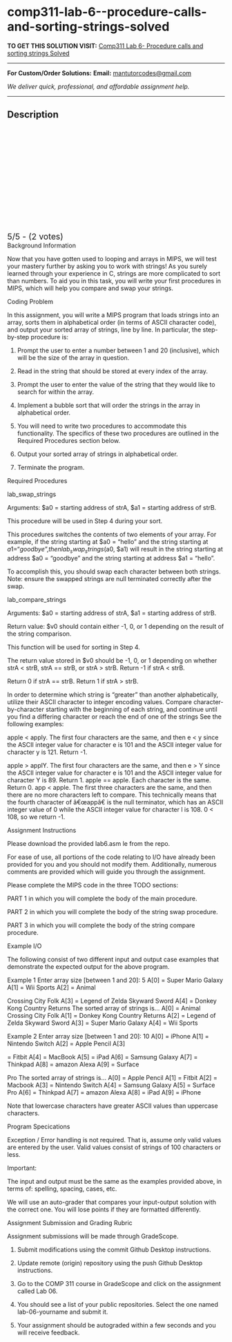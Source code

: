 # comp311-lab-6--procedure-calls-and-sorting-strings-solved
**TO GET THIS SOLUTION VISIT:** [Comp311 Lab 6- Procedure calls and sorting strings Solved](https://mantutor.com/product/comp311-lab-6-procedure-calls-and-sorting-strings-solved/)


---

**For Custom/Order Solutions:** **Email:** mantutorcodes@gmail.com  

*We deliver quick, professional, and affordable assignment help.*

---

<h2>Description</h2>



<div class="kk-star-ratings kksr-auto kksr-align-center kksr-valign-top" data-payload="{&quot;align&quot;:&quot;center&quot;,&quot;id&quot;:&quot;115136&quot;,&quot;slug&quot;:&quot;default&quot;,&quot;valign&quot;:&quot;top&quot;,&quot;ignore&quot;:&quot;&quot;,&quot;reference&quot;:&quot;auto&quot;,&quot;class&quot;:&quot;&quot;,&quot;count&quot;:&quot;2&quot;,&quot;legendonly&quot;:&quot;&quot;,&quot;readonly&quot;:&quot;&quot;,&quot;score&quot;:&quot;5&quot;,&quot;starsonly&quot;:&quot;&quot;,&quot;best&quot;:&quot;5&quot;,&quot;gap&quot;:&quot;4&quot;,&quot;greet&quot;:&quot;Rate this product&quot;,&quot;legend&quot;:&quot;5\/5 - (2 votes)&quot;,&quot;size&quot;:&quot;24&quot;,&quot;title&quot;:&quot;Comp311 Lab 6- Procedure calls and sorting strings Solved&quot;,&quot;width&quot;:&quot;138&quot;,&quot;_legend&quot;:&quot;{score}\/{best} - ({count} {votes})&quot;,&quot;font_factor&quot;:&quot;1.25&quot;}">

<div class="kksr-stars">

<div class="kksr-stars-inactive">
            <div class="kksr-star" data-star="1" style="padding-right: 4px">


<div class="kksr-icon" style="width: 24px; height: 24px;"></div>
        </div>
            <div class="kksr-star" data-star="2" style="padding-right: 4px">


<div class="kksr-icon" style="width: 24px; height: 24px;"></div>
        </div>
            <div class="kksr-star" data-star="3" style="padding-right: 4px">


<div class="kksr-icon" style="width: 24px; height: 24px;"></div>
        </div>
            <div class="kksr-star" data-star="4" style="padding-right: 4px">


<div class="kksr-icon" style="width: 24px; height: 24px;"></div>
        </div>
            <div class="kksr-star" data-star="5" style="padding-right: 4px">


<div class="kksr-icon" style="width: 24px; height: 24px;"></div>
        </div>
    </div>

<div class="kksr-stars-active" style="width: 138px;">
            <div class="kksr-star" style="padding-right: 4px">


<div class="kksr-icon" style="width: 24px; height: 24px;"></div>
        </div>
            <div class="kksr-star" style="padding-right: 4px">


<div class="kksr-icon" style="width: 24px; height: 24px;"></div>
        </div>
            <div class="kksr-star" style="padding-right: 4px">


<div class="kksr-icon" style="width: 24px; height: 24px;"></div>
        </div>
            <div class="kksr-star" style="padding-right: 4px">


<div class="kksr-icon" style="width: 24px; height: 24px;"></div>
        </div>
            <div class="kksr-star" style="padding-right: 4px">


<div class="kksr-icon" style="width: 24px; height: 24px;"></div>
        </div>
    </div>
</div>


<div class="kksr-legend" style="font-size: 19.2px;">
            5/5 - (2 votes)    </div>
    </div>
Background Information

Now that you have gotten used to looping and arrays in MIPS, we will test your mastery further by asking you to work with strings! As you surely learned through your experience in C, strings are more complicated to sort than numbers. To aid you in this task, you will write your first procedures in MIPS, which will help you compare and swap your strings.

Coding Problem

In this assignment, you will write a MIPS program that loads strings into an array, sorts them in alphabetical order (in terms of ASCII character code), and output your sorted array of strings, line by line. In particular, the step-by-step procedure is:

1. Prompt the user to enter a number between 1 and 20 (inclusive), which will be the size of the array in question.

2. Read in the string that should be stored at every index of the array.

4. Prompt the user to enter the value of the string that they would like to search for within the array.

5. Implement a bubble sort that will order the strings in the array in alphabetical order.

6. You will need to write two procedures to accommodate this functionality. The specifics of these two procedures are outlined in the Required Procedures section below.

7. Output your sorted array of strings in alphabetical order.

8. Terminate the program.

Required Procedures

lab_swap_strings

Arguments: $a0 = starting address of strA, $a1 = starting address of strB.

This procedure will be used in Step 4 during your sort.

This procedures switches the contents of two elements of your array. For example, if the string starting at $a0 = “hello” and the string starting at $a1 = “goodbye”, then lab_swap_strings($a0, $a1) will result in the string starting at address $a0 = “goodbye” and the string starting at address $a1 = “hello”.

To accomplish this, you should swap each character between both strings. Note: ensure the swapped strings are null terminated correctly after the swap.

lab_compare_strings

Arguments: $a0 = starting address of strA, $a1 = starting address of strB.

Return value: $v0 should contain either -1, 0, or 1 depending on the result of the string comparison.

This function will be used for sorting in Step 4.

The return value stored in $v0 should be -1, 0, or 1 depending on whether strA &lt; strB, strA == strB, or strA &gt; strB. Return -1 if strA &lt; strB.

Return 0 if strA == strB. Return 1 if strA &gt; strB.

In order to determine which string is “greater” than another alphabetically, utilize their ASCII character to integer encoding values. Compare character-by-character starting with the beginning of each string, and continue until you find a differing character or reach the end of one of the strings See the following examples:

apple &lt; apply. The first four characters are the same, and then e &lt; y since the ASCII integer value for character e is 101 and the ASCII integer value for character y is 121. Return -1.

apple &gt; applY. The first four characters are the same, and then e &gt; Y since the ASCII integer value for character e is 101 and the ASCII integer value for character Y is 89. Return 1. apple == apple. Each character is the same. Return 0. app &lt; apple. The first three characters are the same, and then there are no more characters left to compare. This technically means that the fourth character of â€œappâ€ is the null terminator, which has an ASCII integer value of 0 while the ASCII integer value for character l is 108. 0 &lt; 108, so we return -1.

Assignment Instructions

Please download the provided lab6.asm le from the repo.

For ease of use, all portions of the code relating to I/O have already been provided for you and you should not modify them. Additionally, numerous comments are provided which will guide you through the assignment.

Please complete the MIPS code in the three TODO sections:

PART 1 in which you will complete the body of the main procedure.

PART 2 in which you will complete the body of the string swap procedure.

PART 3 in which you will complete the body of the string compare procedure.

Example I/O

The following consist of two different input and output case examples that demonstrate the expected output for the above program.

Example 1 Enter array size [between 1 and 20]: 5 A[0] = Super Mario Galaxy A[1] = Wii Sports A[2] = Animal

Crossing City Folk A[3] = Legend of Zelda Skyward Sword A[4] = Donkey Kong Country Returns The sorted array of strings is… A[0] = Animal Crossing City Folk A[1] = Donkey Kong Country Returns A[2] = Legend of Zelda Skyward Sword A[3] = Super Mario Galaxy A[4] = Wii Sports

Example 2 Enter array size [between 1 and 20]: 10 A[0] = iPhone A[1] = Nintendo Switch A[2] = Apple Pencil A[3]

= Fitbit A[4] = MacBook A[5] = iPad A[6] = Samsung Galaxy A[7] = Thinkpad A[8] = amazon Alexa A[9] = Surface

Pro The sorted array of strings is… A[0] = Apple Pencil A[1] = Fitbit A[2] = Macbook A[3] = Nintendo Switch A[4] = Samsung Galaxy A[5] = Surface Pro A[6] = Thinkpad A[7] = amazon Alexa A[8] = iPad A[9] = iPhone

Note that lowercase characters have greater ASCII values than uppercase characters.

Program Specications

Exception / Error handling is not required. That is, assume only valid values are entered by the user. Valid values consist of strings of 100 characters or less.

Important:

The input and output must be the same as the examples provided above, in terms of: spelling, spacing, cases, etc.

We will use an auto-grader that compares your input-output solution with the correct one. You will lose points if they are formatted differently.

Assignment Submission and Grading Rubric

Assignment submissions will be made through GradeScope.

1. Submit modifications using the commit Github Desktop instructions.

2. Update remote (origin) repository using the push Github Desktop instructions.

3. Go to the COMP 311 course in GradeScope and click on the assignment called Lab 06.

5. You should see a list of your public repositories. Select the one named lab-06-yourname and submit it.

6. Your assignment should be autograded within a few seconds and you will receive feedback.
